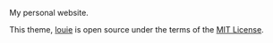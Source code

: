 My personal website. 

This theme, [louie](https://github.com/lllychen/louie) is open source under the terms of the [MIT License](http://opensource.org/licenses/MIT).
